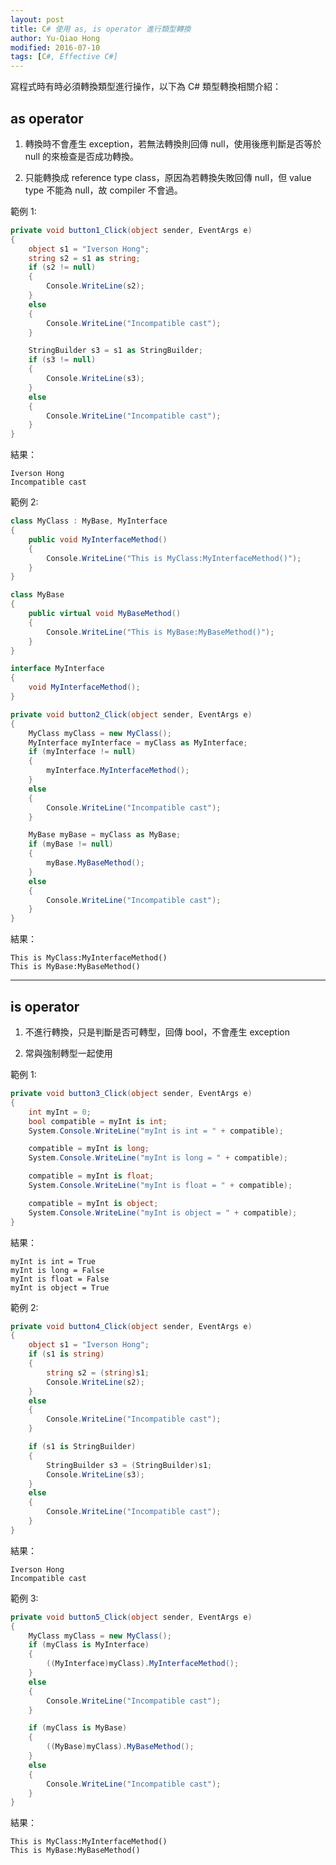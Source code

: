 ```yaml
---
layout: post
title: C# 使用 as, is operator 進行類型轉換
author: Yu-Qiao Hong
modified: 2016-07-10
tags: [C#, Effective C#]
---
```


寫程式時有時必須轉換類型進行操作，以下為 C# 類型轉換相關介紹：

## as operator

1. 轉換時不會產生 exception，若無法轉換則回傳 null，使用後應判斷是否等於 null 的來檢查是否成功轉換。

2. 只能轉換成 reference type class，原因為若轉換失敗回傳 null，但 value type 不能為 null，故 compiler 不會過。

範例 1:

~~~csharp
private void button1_Click(object sender, EventArgs e)
{
    object s1 = "Iverson Hong";
    string s2 = s1 as string;
    if (s2 != null)
    {
        Console.WriteLine(s2);
    }
    else
    {
        Console.WriteLine("Incompatible cast");
    }

    StringBuilder s3 = s1 as StringBuilder;
    if (s3 != null)
    {
        Console.WriteLine(s3);
    }
    else
    {
        Console.WriteLine("Incompatible cast");
    }
}
~~~

結果：

    Iverson Hong
    Incompatible cast


範例 2:

~~~csharp
class MyClass : MyBase, MyInterface
{
    public void MyInterfaceMethod()
    {
        Console.WriteLine("This is MyClass:MyInterfaceMethod()");
    }
}

class MyBase
{
    public virtual void MyBaseMethod()
    {
        Console.WriteLine("This is MyBase:MyBaseMethod()");
    }
}

interface MyInterface
{
    void MyInterfaceMethod();
}
~~~

~~~csharp
private void button2_Click(object sender, EventArgs e)
{
    MyClass myClass = new MyClass();
    MyInterface myInterface = myClass as MyInterface;
    if (myInterface != null)
    {
        myInterface.MyInterfaceMethod();
    }
    else
    {
        Console.WriteLine("Incompatible cast");
    }

    MyBase myBase = myClass as MyBase;
    if (myBase != null)
    {
        myBase.MyBaseMethod();
    }
    else
    {
        Console.WriteLine("Incompatible cast");
    }
}
~~~

結果：

    This is MyClass:MyInterfaceMethod()
    This is MyBase:MyBaseMethod()
    
----------

## is operator

1. 不進行轉換，只是判斷是否可轉型，回傳 bool，不會產生 exception

2. 常與強制轉型一起使用

範例 1:

~~~csharp
private void button3_Click(object sender, EventArgs e)
{
    int myInt = 0;
    bool compatible = myInt is int;
    System.Console.WriteLine("myInt is int = " + compatible);

    compatible = myInt is long;
    System.Console.WriteLine("myInt is long = " + compatible);

    compatible = myInt is float;
    System.Console.WriteLine("myInt is float = " + compatible);

    compatible = myInt is object;
    System.Console.WriteLine("myInt is object = " + compatible);
}
~~~

結果：

    myInt is int = True
    myInt is long = False
    myInt is float = False
    myInt is object = True

範例 2:

~~~csharp
private void button4_Click(object sender, EventArgs e)
{
    object s1 = "Iverson Hong";
    if (s1 is string)
    {
        string s2 = (string)s1;
        Console.WriteLine(s2);
    }
    else
    {
        Console.WriteLine("Incompatible cast");
    }

    if (s1 is StringBuilder)
    {
        StringBuilder s3 = (StringBuilder)s1;
        Console.WriteLine(s3);
    }
    else
    {
        Console.WriteLine("Incompatible cast");
    }
}
~~~

結果：

    Iverson Hong
    Incompatible cast

範例 3:

~~~csharp
private void button5_Click(object sender, EventArgs e)
{
    MyClass myClass = new MyClass();
    if (myClass is MyInterface)
    {
        ((MyInterface)myClass).MyInterfaceMethod();
    }
    else
    {
        Console.WriteLine("Incompatible cast");
    }

    if (myClass is MyBase)
    {
        ((MyBase)myClass).MyBaseMethod();
    }
    else
    {
        Console.WriteLine("Incompatible cast");
    }
}
~~~

結果：

    This is MyClass:MyInterfaceMethod()
    This is MyBase:MyBaseMethod()